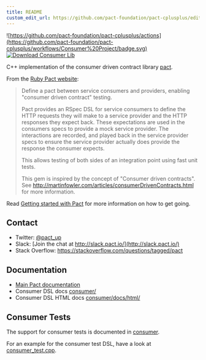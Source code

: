 ```yaml
---
title: README
custom_edit_url: https://github.com/pact-foundation/pact-cplusplus/edit/master/README.md
---
```

<!-- This file has been synced from the pact-foundation/pact-cplusplus repository. Please do not edit it directly. The URL of the source file can be found in the custom_edit_url value above -->

![https://github.com/pact-foundation/pact-cplusplus/actions](https://github.com/pact-foundation/pact-cplusplus/workflows/Consumer%20Project/badge.svg)
[ ![Download Consumer Lib](https://api.bintray.com/packages/pact-foundation/conan/pact_cpp_consumer%3Apact/images/download.svg) ](https://bintray.com/pact-foundation/conan/pact_cpp_consumer%3Apact/_latestVersion)

C++ implementation of the consumer driven contract library [pact](https://github.com/pact-foundation/pact-specification).

From the [Ruby Pact website](https://github.com/pact-foundation/pact-ruby):

> Define a pact between service consumers and providers, enabling "consumer driven contract" testing.
>
>Pact provides an RSpec DSL for service consumers to define the HTTP requests they will make to a service provider and the HTTP responses they expect back. 
>These expectations are used in the consumers specs to provide a mock service provider. The interactions are recorded, and played back in the service provider 
>specs to ensure the service provider actually does provide the response the consumer expects.
>
>This allows testing of both sides of an integration point using fast unit tests.
>
>This gem is inspired by the concept of "Consumer driven contracts". See http://martinfowler.com/articles/consumerDrivenContracts.html for more information.


Read [Getting started with Pact](https://docs.pact.io/5-minute-getting-started-guide) for more information on how to get going.

## Contact

* Twitter: [@pact_up](https://twitter.com/pact_up)
* Slack: [Join the chat at http://slack.pact.io/](http://slack.pact.io/)
* Stack Overflow: https://stackoverflow.com/questions/tagged/pact

## Documentation

* [Main Pact documentation](https://docs.pact.io)
* Consumer DSL docs [consumer/](consumer/)
* Consumer DSL HTML docs [consumer/docs/html/](consumer/docs/html/)

## Consumer Tests

The support for consumer tests is documented in [consumer](consumer).

For an example for the consumer test DSL, have a look at [consumer_test.cpp](consumer/test/src/consumer_test.cpp).
